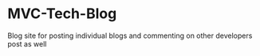 # MVC-Tech-Blog
Blog site for posting individual blogs and commenting on other developers post as well
